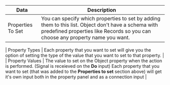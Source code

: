 <!-- It turns out that the @import of markdown files doesn't work in docsaurus.
     so we have to duplicate the content into the create-new and set-object-prop README files 
     This file is vestigal.  -->

| Data | Description |
| --- | --- |
| <span className="ndl-data">Properties To Set</span> | You can specify which properties to set by adding them to this list. Object don't have a schema with predefined properties like Records so you can choose any property name you want. |

| <span className="ndl-data">Property Types</span> | Each property that you want to set will give you the option of setting the type of the value that you want to set to that property. |
| <span className="ndl-data">Property Values</span> | The value to set on the Object property when the action is performed. (Signal is receieved on the **Do** input) Each property that you want to set (that was added to the **Properties to set** section above) will get it's own input both in the property panel and as a connection input |
